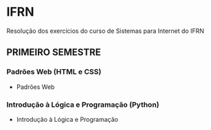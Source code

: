 # IFRN
Resolução dos exercícios do curso de Sistemas para Internet do IFRN

## PRIMEIRO SEMESTRE
### Padrões Web (HTML e CSS)
* Padrões Web

### Introdução à Lógica e Programação (Python)
* Introdução à Lógica e Programação
